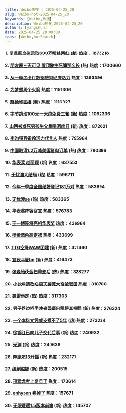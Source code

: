 ```yaml
---
title: Weibo热搜 | 2025-04-25_20
slug: weibo-hot-2025-04-25_20
keywords: [Weibo,热搜]
description: Weibo热搜,2025-04-25_20
authors: [yangshun]
date: 2025-04-25 20:00:00
tags: [Weibo,hotSearch]
---
```


#### 1. [复旦回应拟录取600万粉丝网红](https://www.bing.com/search?q=复旦回应拟录取600万粉丝网红) (新)  **热度**：1873218
#### 2. [朋友圈三天可见 置顶像生死簿那么长](https://www.bing.com/search?q=朋友圈三天可见%20置顶像生死簿那么长) (热)  **热度**：1700660
#### 3. [从一季度出行数据感知经济活力](https://www.bing.com/search?q=从一季度出行数据感知经济活力) **热度**：1385396
<!-- truncate -->
#### 4. [为梦想刷个火箭](https://www.bing.com/search?q=为梦想刷个火箭) **热度**：1151306
#### 5. [蔡徐坤直播](https://www.bing.com/search?q=蔡徐坤直播) (新)  **热度**：1116327
#### 6. [字节跳动100元一天的免费三餐](https://www.bing.com/search?q=字节跳动100元一天的免费三餐) (新)  **热度**：1092336
#### 7. [山西被虐死男孩生父靠喝酒度日](https://www.bing.com/search?q=山西被虐死男孩生父靠喝酒度日) (新)  **热度**：872021
#### 8. [李昀锐百雀羚活力代言人](https://www.bing.com/search?q=李昀锐百雀羚活力代言人) **热度**：795964
#### 9. [中国取消1.2万吨美国猪肉订单](https://www.bing.com/search?q=中国取消1.2万吨美国猪肉订单) (热)  **热度**：780386
#### 10. [华表奖 赵丽颖](https://www.bing.com/search?q=华表奖%20赵丽颖) (新)  **热度**：637553
#### 11. [无忧渡大结局](https://www.bing.com/search?q=无忧渡大结局) (热)  **热度**：596711
#### 12. [今年一季度全国结婚登记181万对](https://www.bing.com/search?q=今年一季度全国结婚登记181万对) **热度**：583894
#### 13. [无忧渡oe](https://www.bing.com/search?q=无忧渡oe) (热)  **热度**：583365
#### 14. [华表奖阵容官宣](https://www.bing.com/search?q=华表奖阵容官宣) **热度**：576783
#### 15. [王一博等将亮相华表奖](https://www.bing.com/search?q=王一博等将亮相华表奖) **热度**：436964
#### 16. [杨紫蓝色高定裙](https://www.bing.com/search?q=杨紫蓝色高定裙) **热度**：433699
#### 17. [TTG空降WAW团建](https://www.bing.com/search?q=TTG空降WAW团建) (新)  **热度**：421460
#### 18. [宣夜半夏be](https://www.bing.com/search?q=宣夜半夏be) (新)  **热度**：416473
#### 19. [张淼怡获金扫帚影后](https://www.bing.com/search?q=张淼怡获金扫帚影后) (热)  **热度**：328277
#### 20. [小伙申请改名周天紫薇大帝被驳回](https://www.bing.com/search?q=小伙申请改名周天紫薇大帝被驳回) **热度**：318700
#### 21. [氯雷他定](https://www.bing.com/search?q=氯雷他定) (热)  **热度**：317303
#### 22. [男子路边招手冲来两辆出租将其撞翻](https://www.bing.com/search?q=男子路边招手冲来两辆出租将其撞翻) (新)  **热度**：276324
#### 23. [一个本科文凭或支撑不了5年](https://www.bing.com/search?q=一个本科文凭或支撑不了5年) (热)  **热度**：273234
#### 24. [徐锦江已向儿子交代后事](https://www.bing.com/search?q=徐锦江已向儿子交代后事) (新)  **热度**：240932
#### 25. [光渊](https://www.bing.com/search?q=光渊) (新)  **热度**：240636
#### 26. [奔跑吧13开播](https://www.bing.com/search?q=奔跑吧13开播) (新)  **热度**：232177
#### 27. [编剧赵娜](https://www.bing.com/search?q=编剧赵娜) (新)  **热度**：200515
#### 28. [迅猛龙考上复旦了](https://www.bing.com/search?q=迅猛龙考上复旦了) **热度**：173614
#### 29. [enhypen 卖掉了](https://www.bing.com/search?q=enhypen%20卖掉了) **热度**：157671
#### 30. [无限暖暖1.5版本前瞻](https://www.bing.com/search?q=无限暖暖1.5版本前瞻) (新)  **热度**：145707